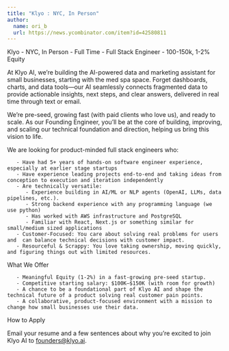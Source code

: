 ```yaml
---
title: "Klyo : NYC, In Person"
author:
  name: ori_b
  url: https://news.ycombinator.com/item?id=42580811
---
```

Klyo - NYC, In Person - Full Time - Full Stack Engineer - 100-150k, 1-2% Equity

At Klyo AI, we’re building the AI-powered data and marketing assistant for small businesses, starting with the med spa space. Forget dashboards, charts, and data tools—our AI seamlessly connects fragmented data to provide actionable insights, next steps, and clear answers, delivered in real time through text or email.

We’re pre-seed, growing fast (with paid clients who love us), and ready to scale. As our Founding Engineer, you’ll be at the core of building, improving, and scaling our technical foundation and direction, helping us bring this vision to life.

We are looking for product-minded full stack engineers who:

<pre><code>   - Have had 5+ years of hands-on software engineer experience, especially at earlier stage startups
   - Have experience leading projects end-to-end and taking ideas from conception to execution and iteration independently
   - Are technically versatile:
      - Experience building in AI&#x2F;ML or NLP agents (OpenAI, LLMs, data pipelines, etc.).
      - Strong backend experience with any programming language (we use python)
      - Has worked with AWS infrastructure and PostgreSQL
      - Familiar with React, Next.js or something similar for small&#x2F;medium sized applications
   - Customer-Focused: You care about solving real problems for users and  can balance technical decisions with customer impact.
   - Resourceful &amp; Scrappy: You love taking ownership, moving quickly, and figuring things out with limited resources.
</code></pre>
What We Offer

<pre><code>   - Meaningful Equity (1-2%) in a fast-growing pre-seed startup.
   - Competitive starting salary: $100K–$150K (with room for growth)
   - A chance to be a foundational part of Klyo AI and shape the technical future of a product solving real customer pain points.
   - A collaborative, product-focused environment with a mission to change how small businesses use their data.
</code></pre>
How to Apply

Email your resume and a few sentences about why you’re excited to join Klyo
AI to founders@klyo.ai.
<JobApplication />
